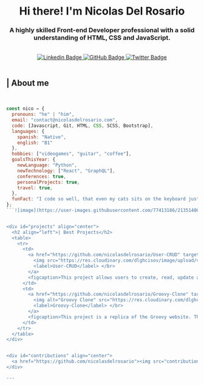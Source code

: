 <div id="header" align="center">
  <h1>Hi there! I'm Nicolas Del Rosario</h1>
  <h3>A highly skilled Front-end Developer professional with a solid understanding of HTML, CSS and JavaScript.</h3>
</div> <br>

<div id="badges" align="center">
<a href="https://www.linkedin.com/in/nicolasdelrosario/" target="_blank">
  <img src="https://img.shields.io/badge/linkedin-171515?style=for-the-badge&logo=linkedin&logoColor=white" alt="Linkedin Badge" />
</a>
<a href="https://github.com/nicolasdelrosario" target="_blank">
  <img src="https://img.shields.io/badge/github-171515?style=for-the-badge&logo=github&logoColor=white" alt="GitHub Badge" />
</a>
<a href="https://twitter.com/nicodelrosar1o" target="_blank">
  <img src="https://img.shields.io/badge/twitter-171515?style=for-the-badge&logo=twitter&logoColor=white" alt="Twitter Badge" />
</a>
</div> <br>

<div id="about-me">
  <h2>| About me</h2> <br>
</div>

```javascript
const nico = {
  pronouns: "he" | "him",
  email: "contact@nicolasdelrosario.com",
  code: [Javascript, Git, HTML, CSS, SCSS, Bootstrap],
  languages: {
    spanish: "Native",
    english: "B1"
  },
  hobbies: ["videogames", "guitar", "coffee"],
  goalsThisYear: {
    newLanguage: "Python",
    newTechnology: ["React", "GraphQL"],
    conferences: true,
    personalProjects: true,
    travel: true,
  },
  funFact: "I code so well, that even my cats sits on the keyboard just to watch me work"
};
```![image](https://user-images.githubusercontent.com/77413186/213514061-b5062a38-c0e8-4ee0-b931-811cb31080a6.png)


<div id="projects" align="center">
  <h2 align="left">| Best Projects</h2>
  <table>
    <tr>
      <td>
        <a href="https://github.com/nicolasdelrosario/User-CRUD" target="_blank">
          <img src="https://res.cloudinary.com/dlghcisov/image/upload/v1674072476/projects/User-CRUD/Read-User.png" alt="User CRUD"></img>
          <label>User-CRUD</label> </br>
        </a>
        <figcaption>This project allows users to create, read, update and delete (CRUD) user data.</figcaption>
      </td>
      <td>
        <a href="https://github.com/nicolasdelrosario/Groovy-Clone" target="_blank">
          <img alt="Groovy Clone" src="https://res.cloudinary.com/dlghcisov/image/upload/v1674005371/projects/Groovy/assets/groovy-homepage.png"></img>
          <label>Groovy-Clone</label> </br>
        </a>
        <figcaption>This project is a replica of the Groovy website. The goal is to showcase skills in web development and user interface design.</figcaption>
      </td>
    </tr>
  </table>
</div>


<div id="contributions" align="center">
  <a href="https://github.com/nicolasdelrosario"><img src="contributions.svg"></a>
</div>

---
